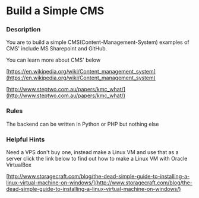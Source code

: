 # Build a Simple CMS

### Description
You are to build a simple CMS(Content-Management-System) examples of CMS' include MS Sharepoint and GitHub.

You can learn more about CMS' below

[https://en.wikipedia.org/wiki/Content_management_system](https://en.wikipedia.org/wiki/Content_management_system)

[http://www.steptwo.com.au/papers/kmc_what/](http://www.steptwo.com.au/papers/kmc_what/)

### Rules
The backend can be written in Python or PHP but nothing else

### Helpful Hints
Need a VPS don't buy one, instead make a Linux VM and use that as a server click the link below to find out how to make a Linux VM with Oracle VirtualBox

[http://www.storagecraft.com/blog/the-dead-simple-guide-to-installing-a-linux-virtual-machine-on-windows/](http://www.storagecraft.com/blog/the-dead-simple-guide-to-installing-a-linux-virtual-machine-on-windows/)
